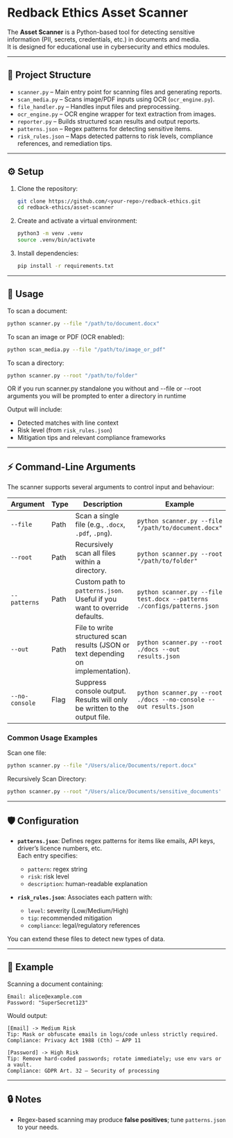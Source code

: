 # Redback Ethics Asset Scanner

The **Asset Scanner** is a Python-based tool for detecting sensitive information (PII, secrets, credentials, etc.) in documents and media.  
It is designed for educational use in cybersecurity and ethics modules.

---

## 📂 Project Structure

- `scanner.py` – Main entry point for scanning files and generating reports.
- `scan_media.py` – Scans image/PDF inputs using OCR (`ocr_engine.py`).
- `file_handler.py` – Handles input files and preprocessing.
- `ocr_engine.py` – OCR engine wrapper for text extraction from images.
- `reporter.py` – Builds structured scan results and output reports.
- `patterns.json` – Regex patterns for detecting sensitive items.
- `risk_rules.json` – Maps detected patterns to risk levels, compliance references, and remediation tips.

---

## ⚙️ Setup

1. Clone the repository:
   ```bash
   git clone https://github.com/<your-repo>/redback-ethics.git
   cd redback-ethics/asset-scanner
   ```

2. Create and activate a virtual environment:
   ```bash
   python3 -m venv .venv
   source .venv/bin/activate
   ```

3. Install dependencies:
   ```bash
   pip install -r requirements.txt
   ```

---

## 🚀 Usage

To scan a document:
```bash
python scanner.py --file "/path/to/document.docx"
```

To scan an image or PDF (OCR enabled):
```bash
python scan_media.py --file "/path/to/image_or_pdf"
```

To scan a directory:
```bash
python scanner.py --root "/path/to/folder"
```
OR
if you run scanner.py standalone you without and --file or --root arguments you will be prompted
to enter a directory in runtime

Output will include:
- Detected matches with line context
- Risk level (from `risk_rules.json`)
- Mitigation tips and relevant compliance frameworks

---

## ⚡ Command-Line Arguments

The scanner supports several arguments to control input and behaviour:

| Argument | Type | Description | Example |
|----------|------|-------------|---------|
| `--file` | Path | Scan a single file (e.g., `.docx`, `.pdf`, `.png`). | `python scanner.py --file "/path/to/document.docx"` |
| `--root` | Path | Recursively scan all files within a directory. | `python scanner.py --root "/path/to/folder"` |
| `--patterns` | Path | Custom path to `patterns.json`. Useful if you want to override defaults. | `python scanner.py --file test.docx --patterns ./configs/patterns.json` |
| `--out` | Path | File to write structured scan results (JSON or text depending on implementation). | `python scanner.py --root ./docs --out results.json` |
| `--no-console` | Flag | Suppress console output. Results will only be written to the output file. | `python scanner.py --root ./docs --no-console --out results.json` |

### Common Usage Examples

Scan one file:
```bash
python scanner.py --file "/Users/alice/Documents/report.docx"
```

Recursively Scan Directory:
```bash
python scanner.py --root "/Users/alice/Documents/sensitive_documents'
```

---

## 🛡️ Configuration

- **`patterns.json`**: Defines regex patterns for items like emails, API keys, driver’s licence numbers, etc.  
  Each entry specifies:
  - `pattern`: regex string
  - `risk`: risk level
  - `description`: human-readable explanation

- **`risk_rules.json`**: Associates each pattern with:
  - `level`: severity (Low/Medium/High)
  - `tip`: recommended mitigation
  - `compliance`: legal/regulatory references

You can extend these files to detect new types of data.

---

## 📝 Example

Scanning a document containing:

```
Email: alice@example.com
Password: "SuperSecret123"
```

Would output:

```
[Email] -> Medium Risk
Tip: Mask or obfuscate emails in logs/code unless strictly required.
Compliance: Privacy Act 1988 (Cth) — APP 11

[Password] -> High Risk
Tip: Remove hard-coded passwords; rotate immediately; use env vars or a vault.
Compliance: GDPR Art. 32 — Security of processing
```

---

## 🔒 Notes

- Regex-based scanning may produce **false positives**; tune `patterns.json` to your needs.
